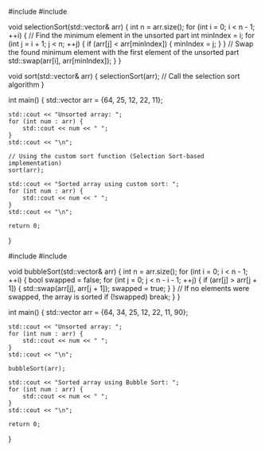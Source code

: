 
#include <iostream>
#include <vector>

void selectionSort(std::vector<int>& arr) {
    int n = arr.size();
    for (int i = 0; i < n - 1; ++i) {
        // Find the minimum element in the unsorted part
        int minIndex = i;
        for (int j = i + 1; j < n; ++j) {
            if (arr[j] < arr[minIndex]) {
                minIndex = j;
            }
        }
        // Swap the found minimum element with the first element of the unsorted part
        std::swap(arr[i], arr[minIndex]);
    }
}

void sort(std::vector<int>& arr) {
    selectionSort(arr);  // Call the selection sort algorithm
}

int main() {
    std::vector<int> arr = {64, 25, 12, 22, 11};

    std::cout << "Unsorted array: ";
    for (int num : arr) {
        std::cout << num << " ";
    }
    std::cout << "\n";

    // Using the custom sort function (Selection Sort-based implementation)
    sort(arr);

    std::cout << "Sorted array using custom sort: ";
    for (int num : arr) {
        std::cout << num << " ";
    }
    std::cout << "\n";

    return 0;
}


#include <iostream>
#include <vector>

void bubbleSort(std::vector<int>& arr) {
    int n = arr.size();
    for (int i = 0; i < n - 1; ++i) {
        bool swapped = false;
        for (int j = 0; j < n - i - 1; ++j) {
            if (arr[j] > arr[j + 1]) {
                std::swap(arr[j], arr[j + 1]);
                swapped = true;
            }
        }
        // If no elements were swapped, the array is sorted
        if (!swapped) break;
    }
}

int main() {
    std::vector<int> arr = {64, 34, 25, 12, 22, 11, 90};

    std::cout << "Unsorted array: ";
    for (int num : arr) {
        std::cout << num << " ";
    }
    std::cout << "\n";

    bubbleSort(arr);

    std::cout << "Sorted array using Bubble Sort: ";
    for (int num : arr) {
        std::cout << num << " ";
    }
    std::cout << "\n";

    return 0;
}
